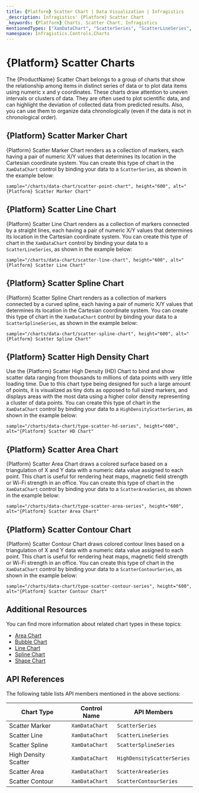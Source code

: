 ```yaml
---
title: {Platform} Scatter Chart | Data Visualization | Infragistics
_description: Infragistics' {Platform} Scatter Chart
_keywords: {Platform} Charts, Scatter Chart, Infragistics
mentionedTypes: ["XamDataChart", "ScatterSeries", "ScatterLineSeries", "ScatterSplineSeries", "HighDensityScatterSeries", "ScatterAreaSeries", "ScatterContourSeries", 'Series']
namespace: Infragistics.Controls.Charts
---
```

# {Platform} Scatter Charts

The {ProductName} Scatter Chart belongs to a group of charts that show the relationship among items in distinct series of data or to plot data items using numeric x and y coordinates. These charts draw attention to uneven intervals or clusters of data. They are often used to plot scientific data, and can highlight the deviation of collected data from predicted results. Also, you can use them to organize data chronologically (even if the data is not in chronological order).

## {Platform} Scatter Marker Chart

{Platform} Scatter Marker Chart renders as a collection of markers, each having a pair of numeric X/Y values that determines its location in the Cartesian coordinate system. You can create this type of chart in the `XamDataChart` control by binding your data to a `ScatterSeries`, as shown in the example below:

`sample="/charts/data-chart/scatter-point-chart", height="600", alt="{Platform} Scatter Marker Chart"`



<div class="divider--half"></div>

## {Platform} Scatter Line Chart

{Platform} Scatter Line Chart renders as a collection of markers connected by a straight lines, each having a pair of numeric X/Y values that determines its location in the Cartesian coordinate system. You can create this type of chart in the `XamDataChart` control by binding your data to a `ScatterLineSeries`, as shown in the example below:

`sample="/charts/data-chart/scatter-line-chart", height="600", alt="{Platform} Scatter Line Chart"`



<div class="divider--half"></div>

## {Platform} Scatter Spline Chart

{Platform} Scatter Spline Chart renders as a collection of markers connected by a curved spline, each having a pair of numeric X/Y values that determines its location in the Cartesian coordinate system. You can create this type of chart in the `XamDataChart` control by binding your data to a `ScatterSplineSeries`, as shown in the example below:

`sample="/charts/data-chart/scatter-spline-chart", height="600", alt="{Platform} Scatter Spline Chart"`



<div class="divider--half"></div>

## {Platform} Scatter High Density Chart

Use the {Platform} Scatter High Density (HD) Chart to bind and show scatter data ranging from thousands to millions of data points with very little loading time. Due to this chart type being designed for such a large amount of points, it is visualized as tiny dots as opposed to full sized markers, and displays areas with the most data using a higher color density representing a cluster of data points. You can create this type of chart in the `XamDataChart` control by binding your data to a `HighDensityScatterSeries`, as shown in the example below:

`sample="/charts/data-chart/type-scatter-hd-series", height="600", alt="{Platform} Scatter HD Chart"`



<div class="divider--half"></div>

## {Platform} Scatter Area Chart

{Platform} Scatter Area Chart draws a colored surface based on a triangulation of X and Y data with a numeric data value assigned to each point. This chart is useful for rendering heat maps, magnetic field strength or Wi-Fi strength in an office. You can create this type of chart in the `XamDataChart` control by binding your data to a `ScatterAreaSeries`, as shown in the example below:

`sample="/charts/data-chart/type-scatter-area-series", height="600", alt="{Platform} Scatter Area Chart"`



<div class="divider--half"></div>

## {Platform} Scatter Contour Chart

{Platform} Scatter Contour Chart draws colored contour lines based on a triangulation of X and Y data with a numeric data value assigned to each point. This chart is useful for rendering heat maps, magnetic field strength or Wi-Fi strength in an office. You can create this type of chart in the `XamDataChart` control by binding your data to a `ScatterContourSeries`, as shown in the example below:

`sample="/charts/data-chart/type-scatter-contour-series", height="600", alt="{Platform} Scatter Contour Chart"`



<div class="divider--half"></div>

## Additional Resources

You can find more information about related chart types in these topics:

- [Area Chart](area-chart.md)
- [Bubble Chart](bubble-chart.md)
- [Line Chart](line-chart.md)
- [Spline Chart](spline-chart.md)
- [Shape Chart](shape-chart.md)

## API References

The following table lists API members mentioned in the above sections:

 |Chart Type                  | Control Name   | API Members |
 |----------------------------|----------------|------------------------ |
 |Scatter Marker              | `XamDataChart` | `ScatterSeries` |
 |Scatter Line                | `XamDataChart` | `ScatterLineSeries` |
 |Scatter Spline              | `XamDataChart` | `ScatterSplineSeries` |
 |High Density Scatter        | `XamDataChart` | `HighDensityScatterSeries` |
 |Scatter Area                | `XamDataChart` | `ScatterAreaSeries` |
 |Scatter Contour             | `XamDataChart` | `ScatterContourSeries` |

